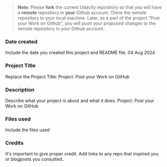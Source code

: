 >**Note**: Please **fork** the current Udacity repository so that you will have a **remote** repository in **your** Github account. Clone the remote repository to your local machine. Later, as a part of the project "Post your Work on Github", you will push your proposed changes to the remote repository in your Github account.

### Date created
Include the date you created this project and README file.
04 Aug 2024

### Project Title
Replace the Project Title: Project: Post your Work on GitHub

### Description
Describe what your project is about and what it does. Project: Post your Work on GitHub

### Files used
Include the files used

### Credits
It's important to give proper credit. Add links to any repo that inspired you or blogposts you consulted..

